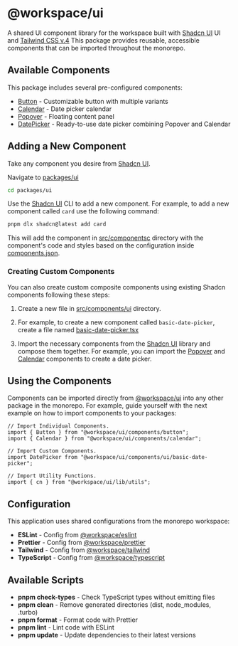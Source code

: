 # @workspace/ui

A shared UI component library for the workspace built with [Shadcn UI](https://ui.shadcn.com/docs) UI and [Tailwind CSS v.4](https://tailwindcss.com/docs/)  This package provides reusable, accessible components that can be imported throughout the monorepo.

## Available Components

This package includes several pre-configured components:

- [Button](./src/components/button.tsx) - Customizable button with multiple variants
- [Calendar](./src/components/calendar.tsx) - Date picker calendar
- [Popover](./src/components/popover.tsx) - Floating content panel
- [DatePicker](./src/components/ui/basic-date-picker.tsx) - Ready-to-use date picker combining Popover and Calendar

## Adding a New Component

Take any component you desire from [Shadcn UI](https://ui.shadcn.com/docs).

Navigate to [packages/ui](../../packages/ui/)

```sh
cd packages/ui
```

Use the [Shadcn UI](https://ui.shadcn.com/docs) CLI to add a new component. For example, to add a new component called `card` use the following command:

```sh
pnpm dlx shadcn@latest add card
```

This will add the component in [src/componentsc](./src/components/) directory with the component's code and styles based on the configuration inside [components.json](./components.json).

### Creating Custom Components

You can also create custom composite components using existing Shadcn components following these steps:

1. Create a new file in [src/components/ui](./src/components/ui/) directory.

2. For example, to create a new component called `basic-date-picker`, create a file named [basic-date-picker.tsx](./src/components/ui/basic-date-picker.tsx)

3. Import the necessary components from the [Shadcn UI](https://ui.shadcn.com/docs) library and compose them together. For example, you can import the [Popover](./src/components/popover.tsx) and [Calendar](./src/components/calendar.tsx) components to create a date picker.

## Using the Components

Components can be imported directly from [@workspace/ui](../../packages/ui/) into any other package in the monorepo. For example, guide yourself with the next example on how to import components to your packages:

```tsx
// Import Individual Components.
import { Button } from "@workspace/ui/components/button";
import { Calendar } from "@workspace/ui/components/calendar";

// Import Custom Components.
import DatePicker from "@workspace/ui/components/ui/basic-date-picker";

// Import Utility Functions.
import { cn } from "@workspace/ui/lib/utils";
```

## Configuration

This application uses shared configurations from the monorepo workspace:

- **ESLint** - Config from [@workspace/eslint](../../config/eslint)
- **Prettier** - Config from [@workspace/prettier](../../config/prettier/)
- **Tailwind** - Config from [@workspace/tailwind](../../config/tailwind/)
- **TypeScript** - Config from [@workspace/typescript](../../config/typescript/)

## Available Scripts

- **pnpm check-types** - Check TypeScript types without emitting files
- **pnpm clean** - Remove generated directories (dist, node_modules, .turbo)
- **pnpm format** - Format code with Prettier
- **pnpm lint** - Lint code with ESLint
- **pnpm update** - Update dependencies to their latest versions
